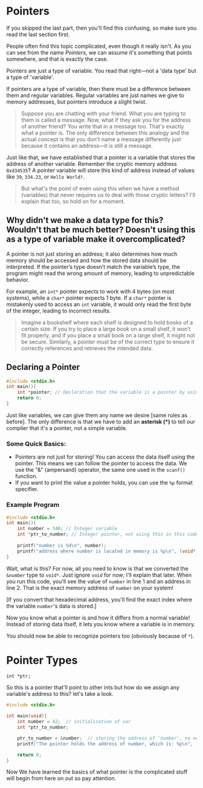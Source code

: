 # Pointers

If you skipped the last part, then you'll find this confusing, so make sure you read the last section first.

People often find this topic complicated, even though it really isn't. As you can see from the name *Pointers*, we can assume it's something that points somewhere, and that is exactly the case.

Pointers are just a type of variable. You read that right—not a 'data type' but a type of 'variable'.

If pointers are a type of variable, then there must be a difference between them and regular variables. Regular variables are just names we give to memory addresses, but pointers introduce a slight twist.

> Suppose you are chatting with your friend. What you are typing to them is called a message. Now, what if they ask you for the address of another friend? You write that in a message too. That's exactly what a pointer is. The only difference between this analogy and the actual concept is that you don't name a message differently just because it contains an address—it is still a message.

Just like that, we have established that a pointer is a variable that stores the address of another variable. 
Remember the cryptic memory address `0xd34535`? A pointer variable will store this kind of address instead of values like `39`, `334.23`, or `Hello World!`.

> But what's the point of even using this when we have a method (variables) that never requires us to deal with those cryptic letters? I'll explain that too, so hold on for a moment.

## Why didn't we make a data type for this? Wouldn't that be much better? Doesn't using this as a type of variable make it overcomplicated?

A pointer is not just storing an address; it also determines how much memory should be accessed and how the stored data should be interpreted. If the pointer’s type doesn’t match the variable’s type, the program might read the wrong amount of memory, leading to unpredictable behavior.

For example, an `int*` pointer expects to work with 4 bytes (on most systems), while a `char*` pointer expects 1 byte. If a `char*` pointer is mistakenly used to access an `int` variable, it would only read the first byte of the integer, leading to incorrect results.

> Imagine a bookshelf where each shelf is designed to hold books of a certain size. If you try to place a large book on a small shelf, it won’t fit properly, and if you place a small book on a large shelf, it might not be secure. Similarly, a pointer must be of the correct type to ensure it correctly references and retrieves the intended data.

## Declaring a Pointer

```c
#include <stdio.h>
int main(){
    int *pointer; // Declaration that the variable is a pointer by using *.
    return 0;
}
```

Just like variables, we can give them any name we desire [same rules as before]. The only difference is that we have to add an **asterisk (*)** to tell our compiler that it's a pointer, not a simple variable.

### Some Quick Basics:
- Pointers are not just for storing! You can access the data itself using the pointer. This means we can follow the pointer to access the data. We use the "&" (ampersand) operator, the same one used in the `scanf()` function.
- If you want to print the value a pointer holds, you can use the `%p` format specifier.

### Example Program

```c
#include <stdio.h>
int main(){
    int number = 340; // Integer variable
    int *ptr_to_number; // Integer pointer, not using this in this code
    
    printf("number is %d\n", number);
    printf("address where number is located in memory is %p\n", (void*)&number); // Wait, what?
}
```

Wait, what is this? For now, all you need to know is that we converted the `&number` type to `void*`. Just ignore `void` for now; I'll explain that later. When you run this code, you'll see the value of `number` in line 1 and an address in line 2. That is the exact memory address of `number` on your system! 

[If you convert that hexadecimal address, you'll find the exact index where the variable `number`'s data is stored.]

Now you know what a pointer is and how it differs from a normal variable! Instead of storing data itself, it lets you know where a variable is in memory. 

You should now be able to recognize pointers too (obviously because of `*`).

# Pointer Types

`int *ptr;`

So this is a pointer that'll point to other ints but how do we assign any variable's address to this? let's take a look.

```c
#include <stdio.h>

int main(void){
    int number = 42;  // initialization of var
    int *ptr_to_number;

    ptr_to_number = &number;  // storing the address of 'number', no need to use * if pointer is already declared
    printf("The pointer holds the address of number, which is: %p\n", (void*)ptr_to_number);

    return 0;
}
```
Now We have learned the basics of what pointer is the complicated stuff will begin from here on out so pay attention.
